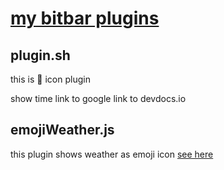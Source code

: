 # [my bitbar plugins](https://github.com/matryer/bitbar)

## plugin.sh
this is :sushi: icon plugin

show time
link to google
link to devdocs.io

## emojiWeather.js
this plugin shows weather as emoji icon
[see here](https://github.com/matryer/bitbar-plugins/blob/master/Weather/emojiWeather.30m.js)

